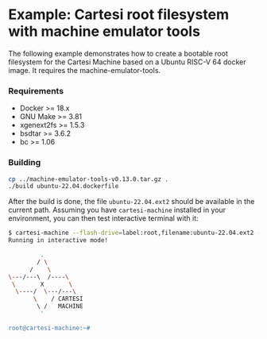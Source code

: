 # Example: Cartesi root filesystem with machine emulator tools

The following example demonstrates how to create a bootable root filesystem for the Cartesi Machine based on a Ubuntu RISC-V 64 docker image. It requires the machine-emulator-tools.

### Requirements

- Docker >= 18.x
- GNU Make >= 3.81
- xgenext2fs >= 1.5.3
- bsdtar >= 3.6.2
- bc >= 1.06

### Building

```sh
cp ../machine-emulator-tools-v0.13.0.tar.gz .
./build ubuntu-22.04.dockerfile
```

After the build is done, the file `ubuntu-22.04.ext2` should be available in the current path.
Assuming you have `cartesi-machine` installed in your environment,
you can then test interactive terminal with it:

```sh
$ cartesi-machine --flash-drive=label:root,filename:ubuntu-22.04.ext2 -i bash
Running in interactive mode!

         .
        / \
      /    \
\---/---\  /----\
 \       X       \
  \----/  \---/---\
       \    / CARTESI
        \ /   MACHINE
         '

root@cartesi-machine:~#
```
